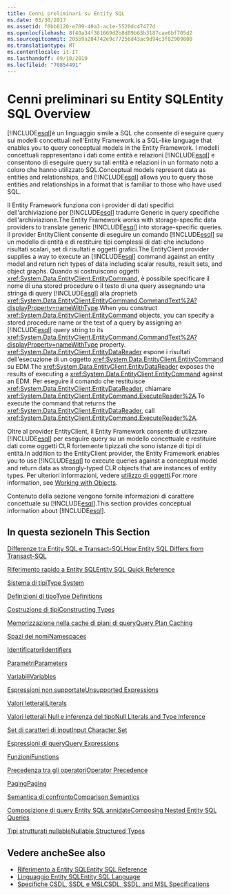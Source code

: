 ```yaml
---
title: Cenni preliminari su Entity SQL
ms.date: 03/30/2017
ms.assetid: f0bb8120-e709-40a3-ac1e-5520dc47477d
ms.openlocfilehash: 8f40a34f361669d2b8d89b63b3187cae6bf705d2
ms.sourcegitcommit: 205b9a204742e9c77256d43ac9d94c3f82909808
ms.translationtype: MT
ms.contentlocale: it-IT
ms.lasthandoff: 09/10/2019
ms.locfileid: "70854491"
---
```

# <a name="entity-sql-overview"></a><span data-ttu-id="a127f-102">Cenni preliminari su Entity SQL</span><span class="sxs-lookup"><span data-stu-id="a127f-102">Entity SQL Overview</span></span>
[!INCLUDE[esql](../../../../../../includes/esql-md.md)]<span data-ttu-id="a127f-103">è un linguaggio simile a SQL che consente di eseguire query sui modelli concettuali nell'Entity Framework.</span><span class="sxs-lookup"><span data-stu-id="a127f-103">is a SQL-like language that enables you to query conceptual models in the Entity Framework.</span></span> <span data-ttu-id="a127f-104">I modelli concettuali rappresentano i dati come entità e relazioni [!INCLUDE[esql](../../../../../../includes/esql-md.md)] e consentono di eseguire query su tali entità e relazioni in un formato noto a coloro che hanno utilizzato SQL.</span><span class="sxs-lookup"><span data-stu-id="a127f-104">Conceptual models represent data as entities and relationships, and [!INCLUDE[esql](../../../../../../includes/esql-md.md)] allows you to query those entities and relationships in a format that is familiar to those who have used SQL.</span></span>  
      
 <span data-ttu-id="a127f-105">Il Entity Framework funziona con i provider di dati specifici dell'archiviazione per [!INCLUDE[esql](../../../../../../includes/esql-md.md)] tradurre Generic in query specifiche dell'archiviazione.</span><span class="sxs-lookup"><span data-stu-id="a127f-105">The Entity Framework works with storage-specific data providers to translate generic [!INCLUDE[esql](../../../../../../includes/esql-md.md)] into storage-specific queries.</span></span> <span data-ttu-id="a127f-106">Il provider EntityClient consente di eseguire un comando [!INCLUDE[esql](../../../../../../includes/esql-md.md)] su un modello di entità e di restituire tipi complessi di dati che includono risultati scalari, set di risultati e oggetti grafici.</span><span class="sxs-lookup"><span data-stu-id="a127f-106">The EntityClient provider supplies a way to execute an [!INCLUDE[esql](../../../../../../includes/esql-md.md)] command against an entity model and return rich types of data including scalar results, result sets, and object graphs.</span></span> <span data-ttu-id="a127f-107">Quando si costruiscono oggetti <xref:System.Data.EntityClient.EntityCommand>, è possibile specificare il nome di una stored procedure o il testo di una query assegnando una stringa di query [!INCLUDE[esql](../../../../../../includes/esql-md.md)] alla proprietà <xref:System.Data.EntityClient.EntityCommand.CommandText%2A?displayProperty=nameWithType>.</span><span class="sxs-lookup"><span data-stu-id="a127f-107">When you construct <xref:System.Data.EntityClient.EntityCommand> objects, you can specify a stored procedure name or the text of a query by assigning an [!INCLUDE[esql](../../../../../../includes/esql-md.md)] query string to its <xref:System.Data.EntityClient.EntityCommand.CommandText%2A?displayProperty=nameWithType> property.</span></span> <span data-ttu-id="a127f-108"><xref:System.Data.EntityClient.EntityDataReader> espone i risultati dell'esecuzione di un oggetto <xref:System.Data.EntityClient.EntityCommand> su EDM.</span><span class="sxs-lookup"><span data-stu-id="a127f-108">The <xref:System.Data.EntityClient.EntityDataReader> exposes the results of executing a <xref:System.Data.EntityClient.EntityCommand> against an EDM.</span></span> <span data-ttu-id="a127f-109">Per eseguire il comando che restituisce <xref:System.Data.EntityClient.EntityDataReader>, chiamare <xref:System.Data.EntityClient.EntityCommand.ExecuteReader%2A>.</span><span class="sxs-lookup"><span data-stu-id="a127f-109">To execute the command that returns the <xref:System.Data.EntityClient.EntityDataReader>, call <xref:System.Data.EntityClient.EntityCommand.ExecuteReader%2A>.</span></span>  
  
 <span data-ttu-id="a127f-110">Oltre al provider EntityClient, il Entity Framework consente di utilizzare [!INCLUDE[esql](../../../../../../includes/esql-md.md)] per eseguire query su un modello concettuale e restituire dati come oggetti CLR fortemente tipizzati che sono istanze di tipi di entità.</span><span class="sxs-lookup"><span data-stu-id="a127f-110">In addition to the EntityClient provider, the Entity Framework enables you to use [!INCLUDE[esql](../../../../../../includes/esql-md.md)] to execute queries against a conceptual model and return data as strongly-typed CLR objects that are instances of entity types.</span></span> <span data-ttu-id="a127f-111">Per ulteriori informazioni, vedere [utilizzo di oggetti](../working-with-objects.md).</span><span class="sxs-lookup"><span data-stu-id="a127f-111">For more information, see [Working with Objects](../working-with-objects.md).</span></span>  
  
 <span data-ttu-id="a127f-112">Contenuto della sezione vengono fornite informazioni di carattere concettuale su [!INCLUDE[esql](../../../../../../includes/esql-md.md)].</span><span class="sxs-lookup"><span data-stu-id="a127f-112">This section provides conceptual information about [!INCLUDE[esql](../../../../../../includes/esql-md.md)].</span></span>  
  
## <a name="in-this-section"></a><span data-ttu-id="a127f-113">In questa sezione</span><span class="sxs-lookup"><span data-stu-id="a127f-113">In This Section</span></span>  
 [<span data-ttu-id="a127f-114">Differenze tra Entity SQL e Transact-SQL</span><span class="sxs-lookup"><span data-stu-id="a127f-114">How Entity SQL Differs from Transact-SQL</span></span>](how-entity-sql-differs-from-transact-sql.md)  
  
 [<span data-ttu-id="a127f-115">Riferimento rapido a Entity SQL</span><span class="sxs-lookup"><span data-stu-id="a127f-115">Entity SQL Quick Reference</span></span>](entity-sql-quick-reference.md)  
  
 [<span data-ttu-id="a127f-116">Sistema di tipi</span><span class="sxs-lookup"><span data-stu-id="a127f-116">Type System</span></span>](type-system-entity-sql.md)  
  
 [<span data-ttu-id="a127f-117">Definizioni di tipo</span><span class="sxs-lookup"><span data-stu-id="a127f-117">Type Definitions</span></span>](type-definitions-entity-sql.md)  
  
 [<span data-ttu-id="a127f-118">Costruzione di tipi</span><span class="sxs-lookup"><span data-stu-id="a127f-118">Constructing Types</span></span>](constructing-types-entity-sql.md)  
  
 [<span data-ttu-id="a127f-119">Memorizzazione nella cache di piani di query</span><span class="sxs-lookup"><span data-stu-id="a127f-119">Query Plan Caching</span></span>](query-plan-caching-entity-sql.md)  
  
 [<span data-ttu-id="a127f-120">Spazi dei nomi</span><span class="sxs-lookup"><span data-stu-id="a127f-120">Namespaces</span></span>](namespaces-entity-sql.md)  
  
 [<span data-ttu-id="a127f-121">Identificatori</span><span class="sxs-lookup"><span data-stu-id="a127f-121">Identifiers</span></span>](identifiers-entity-sql.md)  
  
 [<span data-ttu-id="a127f-122">Parametri</span><span class="sxs-lookup"><span data-stu-id="a127f-122">Parameters</span></span>](parameters-entity-sql.md)  
  
 [<span data-ttu-id="a127f-123">Variabili</span><span class="sxs-lookup"><span data-stu-id="a127f-123">Variables</span></span>](variables-entity-sql.md)  
  
 [<span data-ttu-id="a127f-124">Espressioni non supportate</span><span class="sxs-lookup"><span data-stu-id="a127f-124">Unsupported Expressions</span></span>](unsupported-expressions-entity-sql.md)  
  
 [<span data-ttu-id="a127f-125">Valori letterali</span><span class="sxs-lookup"><span data-stu-id="a127f-125">Literals</span></span>](literals-entity-sql.md)  
  
 [<span data-ttu-id="a127f-126">Valori letterali Null e inferenza del tipo</span><span class="sxs-lookup"><span data-stu-id="a127f-126">Null Literals and Type Inference</span></span>](null-literals-and-type-inference-entity-sql.md)  
  
 [<span data-ttu-id="a127f-127">Set di caratteri di input</span><span class="sxs-lookup"><span data-stu-id="a127f-127">Input Character Set</span></span>](input-character-set-entity-sql.md)  
  
 [<span data-ttu-id="a127f-128">Espressioni di query</span><span class="sxs-lookup"><span data-stu-id="a127f-128">Query Expressions</span></span>](query-expressions-entity-sql.md)  
  
 [<span data-ttu-id="a127f-129">Funzioni</span><span class="sxs-lookup"><span data-stu-id="a127f-129">Functions</span></span>](functions-entity-sql.md)  
  
 [<span data-ttu-id="a127f-130">Precedenza tra gli operatori</span><span class="sxs-lookup"><span data-stu-id="a127f-130">Operator Precedence</span></span>](operator-precedence-entity-sql.md)  
  
 [<span data-ttu-id="a127f-131">Paging</span><span class="sxs-lookup"><span data-stu-id="a127f-131">Paging</span></span>](paging-entity-sql.md)  
  
 [<span data-ttu-id="a127f-132">Semantica di confronto</span><span class="sxs-lookup"><span data-stu-id="a127f-132">Comparison Semantics</span></span>](comparison-semantics-entity-sql.md)  
  
 [<span data-ttu-id="a127f-133">Composizione di query Entity SQL annidate</span><span class="sxs-lookup"><span data-stu-id="a127f-133">Composing Nested Entity SQL Queries</span></span>](composing-nested-entity-sql-queries.md)  
  
 [<span data-ttu-id="a127f-134">Tipi strutturati nullable</span><span class="sxs-lookup"><span data-stu-id="a127f-134">Nullable Structured Types</span></span>](nullable-structured-types-entity-sql.md)  
  
## <a name="see-also"></a><span data-ttu-id="a127f-135">Vedere anche</span><span class="sxs-lookup"><span data-stu-id="a127f-135">See also</span></span>

- [<span data-ttu-id="a127f-136">Riferimento a Entity SQL</span><span class="sxs-lookup"><span data-stu-id="a127f-136">Entity SQL Reference</span></span>](entity-sql-reference.md)
- [<span data-ttu-id="a127f-137">Linguaggio Entity SQL</span><span class="sxs-lookup"><span data-stu-id="a127f-137">Entity SQL Language</span></span>](entity-sql-language.md)
- [<span data-ttu-id="a127f-138">Specifiche CSDL, SSDL e MSL</span><span class="sxs-lookup"><span data-stu-id="a127f-138">CSDL, SSDL, and MSL Specifications</span></span>](csdl-ssdl-and-msl-specifications.md)
